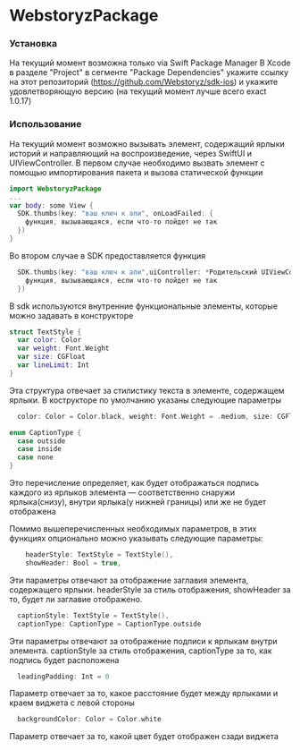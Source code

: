 # WebstoryzPackage

### Установка
На текущий момент возможна только via Swift Package Manager 
В Xcode в разделе "Project" в сегменте "Package Dependencies" укажите ссылку на этот репозиторий (https://github.com/Webstoryz/sdk-ios) и укажите удовлетворяющую версию (на текущий момент лучше всего exact 1.0.17) 

### Использование
На текущий момент возможно вызывать элемент, содержащий ярлыки историй и направляющий на воспроизведение, через SwiftUI и UIViewController.
В первом случае необходимо вызвать элемент с помощью импортирования пакета и вызова статической функции 
```swift
import WebstoryzPackage
...
var body: some View {
  SDK.thumbs(key: "ваш ключ к апи", onLoadFailed: {
    функция, вызывающаяся, если что-то пойдет не так
  })
}
```
Во втором случае в SDK предоставляется функция 
```swift 
  SDK.thumbs(key: "ваш ключ к апи",uiController: *Родительский UIViewController*, onLoadFailed: {
    функция, вызывающаяся, если что-то пойдет не так
  })

```

В sdk используются внутренние функциональные элементы, которые можно задавать в конструкторе
```swift
struct TextStyle {
  var color: Color
  var weight: Font.Weight
  var size: CGFloat
  var lineLimit: Int
}
```
Эта структура отвечает за стилистику текста в элементе, содержащем ярлыки. В кострукторе по умолчанию указаны следующие параметры 
```swift 
  color: Color = Color.black, weight: Font.Weight = .medium, size: CGFloat = 16, lineLimit: Int = 2
```

```swift
enum CaptionType {
  case outside
  case inside
  case none
}
```
Это перечисление определяет, как будет отображаться подпись каждого из ярлыков элемента — соответственно снаружи ярлыка(снизу), внутри ярлыка(у нижней границы) или же не будет отображена


Помимо вышеперечисленных необходимых параметров, в этих функциях опционально можно указывать следующие параметры: 
```swift
    headerStyle: TextStyle = TextStyle(),
    showHeader: Bool = true,
```
Эти параметры отвечают за отображение заглавия элемента, содержащего ярлыки. headerStyle за стиль отображения, showHeader за то, будет ли заглавие отображено. 

```swift
  captionStyle: TextStyle = TextStyle(),
  captionType: CaptionType = CaptionType.outside
```
Эти параметры отвечают за отображение подписи к ярлыкам внутри элемента. captionStyle за стиль отображения, captionType за то, как подпись будет расположена

```swift
  leadingPadding: Int = 0
```
Параметр отвечает за то, какое расстояние будет между ярлыками и краем виджета с левой стороны 

```swift
  backgroundColor: Color = Color.white
```
Параметр отвечает за то, какой цвет будет отображен сзади виджета

